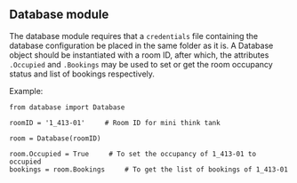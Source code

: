 ## Database module

The database module requires that a `credentials` file containing the database configuration be placed in the same folder as it is.
A Database object should be instantiated with a room ID, after which, the attributes `.Occupied` and `.Bookings` may be used to set or get the room occupancy status and list of bookings respectively.

Example:

```
from database import Database

roomID = '1_413-01'     # Room ID for mini think tank

room = Database(roomID)

room.Occupied = True     # To set the occupancy of 1_413-01 to occupied
bookings = room.Bookings     # To get the list of bookings of 1_413-01
